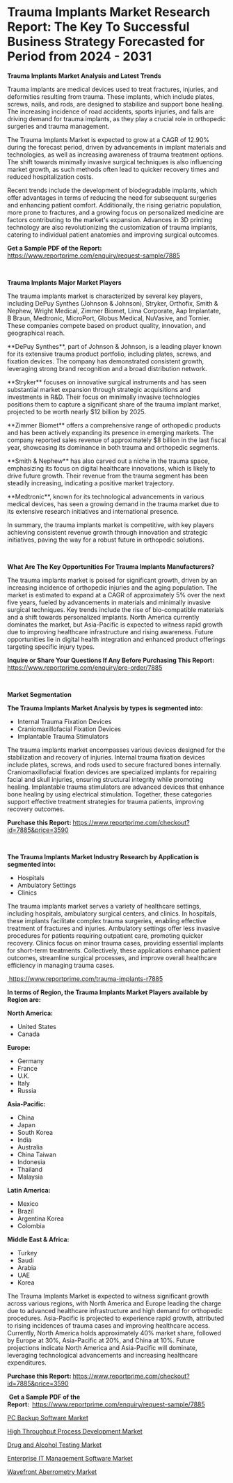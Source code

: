 <p><h1>Trauma Implants Market Research Report: The Key To Successful Business Strategy Forecasted for Period from 2024 - 2031</h1></p><p><strong>Trauma Implants Market Analysis and Latest Trends</strong></p>
<p><p>Trauma implants are medical devices used to treat fractures, injuries, and deformities resulting from trauma. These implants, which include plates, screws, nails, and rods, are designed to stabilize and support bone healing. The increasing incidence of road accidents, sports injuries, and falls are driving demand for trauma implants, as they play a crucial role in orthopedic surgeries and trauma management.</p><p>The Trauma Implants Market is expected to grow at a CAGR of 12.90% during the forecast period, driven by advancements in implant materials and technologies, as well as increasing awareness of trauma treatment options. The shift towards minimally invasive surgical techniques is also influencing market growth, as such methods often lead to quicker recovery times and reduced hospitalization costs. </p><p>Recent trends include the development of biodegradable implants, which offer advantages in terms of reducing the need for subsequent surgeries and enhancing patient comfort. Additionally, the rising geriatric population, more prone to fractures, and a growing focus on personalized medicine are factors contributing to the market's expansion. Advances in 3D printing technology are also revolutionizing the customization of trauma implants, catering to individual patient anatomies and improving surgical outcomes.</p></p>
<p><strong>Get a Sample PDF of the Report:&nbsp;</strong> <a href="https://www.reportprime.com/enquiry/request-sample/7885?utm_campaign=1131&utm_medium=2&utm_source=Github&utm_content=ia&utm_term=23112024&utm_id=trauma-implants">https://www.reportprime.com/enquiry/request-sample/7885</a></p>
<p>&nbsp;</p>
<p><strong>Trauma Implants Major Market Players</strong></p>
<p><p>The trauma implants market is characterized by several key players, including DePuy Synthes (Johnson & Johnson), Stryker, Orthofix, Smith & Nephew, Wright Medical, Zimmer Biomet, Lima Corporate, Aap Implantate, B Braun, Medtronic, MicroPort, Globus Medical, NuVasive, and Tornier. These companies compete based on product quality, innovation, and geographical reach.</p><p>**DePuy Synthes**, part of Johnson & Johnson, is a leading player known for its extensive trauma product portfolio, including plates, screws, and fixation devices. The company has demonstrated consistent growth, leveraging strong brand recognition and a broad distribution network. </p><p>**Stryker** focuses on innovative surgical instruments and has seen substantial market expansion through strategic acquisitions and investments in R&D. Their focus on minimally invasive technologies positions them to capture a significant share of the trauma implant market, projected to be worth nearly $12 billion by 2025.</p><p>**Zimmer Biomet** offers a comprehensive range of orthopedic products and has been actively expanding its presence in emerging markets. The company reported sales revenue of approximately $8 billion in the last fiscal year, showcasing its dominance in both trauma and orthopedic segments.</p><p>**Smith & Nephew** has also carved out a niche in the trauma space, emphasizing its focus on digital healthcare innovations, which is likely to drive future growth. Their revenue from the trauma segment has been steadily increasing, indicating a positive market trajectory.</p><p>**Medtronic**, known for its technological advancements in various medical devices, has seen a growing demand in the trauma market due to its extensive research initiatives and international presence.</p><p>In summary, the trauma implants market is competitive, with key players achieving consistent revenue growth through innovation and strategic initiatives, paving the way for a robust future in orthopedic solutions.</p></p>
<p>&nbsp;</p>
<p><strong>What Are The Key Opportunities For Trauma Implants Manufacturers?</strong></p>
<p><p>The trauma implants market is poised for significant growth, driven by an increasing incidence of orthopedic injuries and the aging population. The market is estimated to expand at a CAGR of approximately 5% over the next five years, fueled by advancements in materials and minimally invasive surgical techniques. Key trends include the rise of bio-compatible materials and a shift towards personalized implants. North America currently dominates the market, but Asia-Pacific is expected to witness rapid growth due to improving healthcare infrastructure and rising awareness. Future opportunities lie in digital health integration and enhanced product offerings targeting specific injury types.</p></p>
<p><strong>Inquire or Share Your Questions If Any Before Purchasing This Report:</strong> <a href="https://www.reportprime.com/enquiry/pre-order/7885?utm_campaign=1131&utm_medium=2&utm_source=Github&utm_content=ia&utm_term=23112024&utm_id=trauma-implants">https://www.reportprime.com/enquiry/pre-order/7885</a></p>
<p>&nbsp;</p>
<p><strong>Market Segmentation</strong></p>
<p><strong>The Trauma Implants Market Analysis by types is segmented into:</strong></p>
<p><ul><li>Internal Trauma Fixation Devices</li><li>Craniomaxillofacial Fixation Devices</li><li>Implantable Trauma Stimulators</li></ul></p>
<p><p>The trauma implants market encompasses various devices designed for the stabilization and recovery of injuries. Internal trauma fixation devices include plates, screws, and rods used to secure fractured bones internally. Craniomaxillofacial fixation devices are specialized implants for repairing facial and skull injuries, ensuring structural integrity while promoting healing. Implantable trauma stimulators are advanced devices that enhance bone healing by using electrical stimulation. Together, these categories support effective treatment strategies for trauma patients, improving recovery outcomes.</p></p>
<p><strong>Purchase this Report:&nbsp;</strong><a href="https://www.reportprime.com/checkout?id=7885&price=3590&utm_campaign=1131&utm_medium=2&utm_source=Github&utm_content=ia&utm_term=23112024&utm_id=trauma-implants">https://www.reportprime.com/checkout?id=7885&price=3590</a></p>
<p>&nbsp;</p>
<p><strong>The Trauma Implants Market Industry Research by Application is segmented into:</strong></p>
<p><ul><li>Hospitals</li><li>Ambulatory Settings</li><li>Clinics</li></ul></p>
<p><p>The trauma implants market serves a variety of healthcare settings, including hospitals, ambulatory surgical centers, and clinics. In hospitals, these implants facilitate complex trauma surgeries, enabling effective treatment of fractures and injuries. Ambulatory settings offer less invasive procedures for patients requiring outpatient care, promoting quicker recovery. Clinics focus on minor trauma cases, providing essential implants for short-term treatments. Collectively, these applications enhance patient outcomes, streamline surgical processes, and improve overall healthcare efficiency in managing trauma cases.</p></p>
<p><a href="https://www.reportprime.com/trauma-implants-r7885?utm_campaign=1131&utm_medium=2&utm_source=Github&utm_content=ia&utm_term=23112024&utm_id=trauma-implants">&nbsp;https://www.reportprime.com/trauma-implants-r7885</a></p>
<p><strong>In terms of Region, the Trauma Implants Market Players available by Region are:</strong></p>
<p>
    <p> <strong> North America: </strong>
        <ul>
            <li>United States</li>
            <li>Canada</li>
        </ul>
        </p> 
    <p> <strong> Europe: </strong>
        <ul>
            <li>Germany</li>
            <li>France</li>
            <li>U.K.</li>
            <li>Italy</li>
            <li>Russia</li>
        </ul>
        </p> 
    <p> <strong> Asia-Pacific: </strong>
        <ul>
            <li>China</li>
            <li>Japan</li>
            <li>South Korea</li>
            <li>India</li>
            <li>Australia</li>
            <li>China Taiwan</li>
            <li>Indonesia</li>
            <li>Thailand</li>
            <li>Malaysia</li>
        </ul>
        </p> 
    <p> <strong> Latin America: </strong>
        <ul>
            <li>Mexico</li>
            <li>Brazil</li>
            <li>Argentina Korea</li>
            <li>Colombia</li>
        </ul>
        </p> 
    <p> <strong> Middle East & Africa: </strong>
        <ul>
            <li>Turkey</li>
            <li>Saudi</li>
            <li>Arabia</li>
            <li>UAE</li>
            <li>Korea</li>
        </ul>
    </p>
    </p>
<p><p>The Trauma Implants Market is expected to witness significant growth across various regions, with North America and Europe leading the charge due to advanced healthcare infrastructure and high demand for orthopedic procedures. Asia-Pacific is projected to experience rapid growth, attributed to rising incidences of trauma cases and improving healthcare access. Currently, North America holds approximately 40% market share, followed by Europe at 30%, Asia-Pacific at 20%, and China at 10%. Future projections indicate North America and Asia-Pacific will dominate, leveraging technological advancements and increasing healthcare expenditures.</p></p>
<p><strong>Purchase this Report: </strong><a href="https://www.reportprime.com/checkout?id=7885&price=3590&utm_campaign=1131&utm_medium=2&utm_source=Github&utm_content=ia&utm_term=23112024&utm_id=trauma-implants">https://www.reportprime.com/checkout?id=7885&price=3590</a></p>
<p>&nbsp;<strong>Get a Sample PDF of the Report:&nbsp;&nbsp;</strong><a href="https://www.reportprime.com/enquiry/request-sample/7885?utm_campaign=1131&utm_medium=2&utm_source=Github&utm_content=ia&utm_term=23112024&utm_id=trauma-implants">https://www.reportprime.com/enquiry/request-sample/7885</a></p>
<p><strong></strong></p>
<p><p><a href="https://issuu.com/reportprime-2/docs/pc-backup-software-market-size-2030_8568d5e255c126?utm_campaign=1131&utm_medium=2&utm_source=Github&utm_content=ia&utm_term=23112024&utm_id=trauma-implants">PC Backup Software Market</a></p><p><a href="https://www.linkedin.com/pulse/global-regional-expansion-high-throughput-process-development-ktraf?utm_campaign=1131&utm_medium=2&utm_source=Github&utm_content=ia&utm_term=23112024&utm_id=trauma-implants">High Throughput Process Development Market</a></p><p><a href="https://www.linkedin.com/pulse/intense-competition-growth-expected-drug-alcohol-testing-market-jlrzf?utm_campaign=1131&utm_medium=2&utm_source=Github&utm_content=ia&utm_term=23112024&utm_id=trauma-implants">Drug and Alcohol Testing Market</a></p><p><a href="https://issuu.com/reportprime-2/docs/enterprise-it-management-software-m_bc36b66a5880cd?utm_campaign=1131&utm_medium=2&utm_source=Github&utm_content=ia&utm_term=23112024&utm_id=trauma-implants">Enterprise IT Management Software Market</a></p><p><a href="https://www.linkedin.com/pulse/projecting-wavefront-aberrometry-markets-rapid-growthwith-hackf?utm_campaign=1131&utm_medium=2&utm_source=Github&utm_content=ia&utm_term=23112024&utm_id=trauma-implants">Wavefront Aberrometry Market</a></p></p>